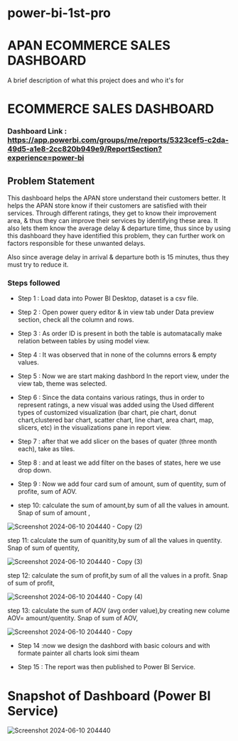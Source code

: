 # power-bi-1st-pro

# APAN ECOMMERCE SALES DASHBOARD

A brief description of what this project does and who it's for

# ECOMMERCE SALES DASHBOARD

### Dashboard Link : https://app.powerbi.com/groups/me/reports/5323cef5-c2da-49d5-a1e8-2cc820b949e9/ReportSection?experience=power-bi

## Problem Statement

This dashboard helps the APAN store understand their customers better. It helps the APAN store know if their customers are satisfied with their services. Through different ratings, they get to know their improvement area, & thus they can improve their services by identifying these area. It also lets them know the average delay & departure time, thus since by using this dashboard they have identified this problem, they can further work on factors responsible for these unwanted delays.

Also since average delay in arrival & departure both is 15 minutes, thus they must try to reduce it.


### Steps followed 

- Step 1 : Load data into Power BI Desktop, dataset is a csv file.
- Step 2 : Open power query editor & in view tab under Data preview section, check all the column and rows.
- Step 3 : As order ID is present in both the table is automatacally make relation between tables by using model view.
- Step 4 : It was observed that in none of the columns errors & empty values.
- Step 5 : Now we are start making dashbord In the report view, under the view tab, theme was selected.
- Step 6 : Since the data contains various ratings, thus in order to represent ratings, a new visual was added using the Used
different types of customized visualization (bar chart, pie chart, donut chart,clustered bar chart, scatter chart, line chart,
area chart, map, slicers, etc) in the visualizations pane in report view. 
- Step 7 : after that we add slicer on the bases of quater (three month each), take as tiles.
- Step 8 : and at least we add filter on the bases of states,
here we use drop down.

- Step 9 : Now we add four card sum of amount, sum of quentity, sum of profite, sum of AOV.

- step 10: calculate the sum of amount,by sum of all the values in amount.
        Snap of sum of amount ,

![Screenshot 2024-06-10 204440 - Copy (2)](https://github.com/Anish7000/power-bi-1st-pro/assets/172100230/9faf6703-27d2-49e7-b96f-28d33b685789)

step 11: calculate the sum of quanitity,by sum of all the values in quentity.
        Snap of sum of quentity,

![Screenshot 2024-06-10 204440 - Copy (3)](https://github.com/Anish7000/power-bi-1st-pro/assets/172100230/6e0dd6b5-6afb-4df9-9dd4-a71dbd083a5e)

step 12: calculate the sum of profit,by sum of all the values in a profit.
        Snap of sum of profit,

![Screenshot 2024-06-10 204440 - Copy (4)](https://github.com/Anish7000/power-bi-1st-pro/assets/172100230/8135e515-34fb-4773-a57c-4fe493401f37)

step 13: calculate the sum of AOV (avg order value),by creating new colume AOV= amount/quentity.
        Snap of sum of AOV,

![Screenshot 2024-06-10 204440 - Copy](https://github.com/Anish7000/power-bi-1st-pro/assets/172100230/4b44848d-47f6-41f1-98f8-72d4b603d9d6)

        
- Step 14 :now we design the dashbord with basic colours
and with formate painter all charts look simi theam  
 
- Step 15 : The report was then published to Power BI Service.

# Snapshot of Dashboard (Power BI Service)

![Screenshot 2024-06-10 204440](https://github.com/Anish7000/power-bi-1st-pro/assets/172100230/3a458e91-41b9-4abf-ae89-f9292c95d4fc)
